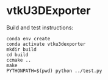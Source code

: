 # vtkU3DExporter

Build and test instructions:

    conda env create
    conda activate vtku3dexporter
    mkdir build
    cd build
    ccmake ..
    make
    PYTHONPATH=$(pwd) python ../test.py



